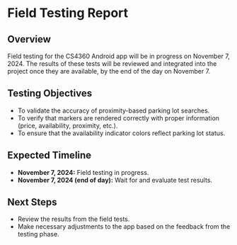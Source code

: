 # Field Testing Report

## Overview
Field testing for the CS4360 Android app will be in progress on November 7, 2024. The results of these tests will be reviewed and integrated into the project once they are available, by the end of the day on November 7.

## Testing Objectives
- To validate the accuracy of proximity-based parking lot searches.
- To verify that markers are rendered correctly with proper information (price, availability, proximity, etc.).
- To ensure that the availability indicator colors reflect parking lot status.

## Expected Timeline
- **November 7, 2024:** Field testing in progress.
- **November 7, 2024 (end of day):** Wait for and evaluate test results.

## Next Steps
- Review the results from the field tests.
- Make necessary adjustments to the app based on the feedback from the testing phase.